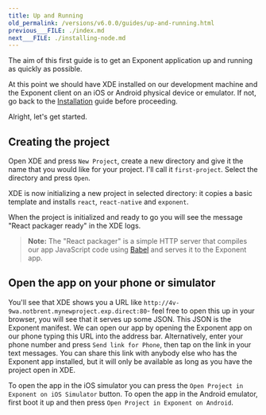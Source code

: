 ```yaml
---
title: Up and Running
old_permalink: /versions/v6.0.0/guides/up-and-running.html
previous___FILE: ./index.md
next___FILE: ./installing-node.md
---
```


The aim of this first guide is to get an Exponent application up and running as quickly as possible.

At this point we should have XDE installed on our development machine and the Exponent client on an iOS or Android physical device or emulator. If not, go back to the [Installation](/versions/latest/introduction/installation#installation) guide before proceeding.

Alright, let's get started.

## Creating the project

Open XDE and press `New Project`, create a new directory and give it the name that you would like for your project. I'll call it `first-project`. Select the directory and press `Open`.

XDE is now initializing a new project in selected directory: it copies a basic template and installs `react`, `react-native` and `exponent`.

When the project is initialized and ready to go you will see the message "React packager ready" in the XDE logs.

> **Note:** The "React packager" is a simple HTTP server that compiles our app JavaScript code using [Babel](https://babeljs.io/) and serves it to the Exponent app.

## Open the app on your phone or simulator

You'll see that XDE shows you a URL like `http://4v-9wa.notbrent.mynewproject.exp.direct:80`- feel free to open this up in your browser, you will see that it serves up some JSON. This JSON is the Exponent manifest. We can open our app by opening the Exponent app on our phone typing this URL into the address bar. Alternatively, enter your phone number and press `Send link for Phone`, then tap on the link in your text messages. You can share this link with anybody else who has the Exponent app installed, but it will only be available as long as you have the project open in XDE.

To open the app in the iOS simulator you can press the `Open Project in Exponent on iOS Simulator` button. To open the app in the Android emulator, first boot it up and then press `Open Project in Exponent on Android`.
